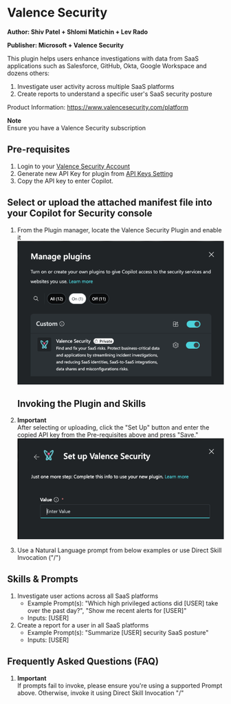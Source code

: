 # Valence Security
**Author: Shiv Patel + Shlomi Matichin + Lev Rado**

**Publisher: Microsoft + Valence Security**

This plugin helps users enhance investigations with data from SaaS applications such as Salesforce, GitHub, Okta, Google Workspace and dozens others:   
1. Investigate user activity across multiple SaaS platforms
2. Create reports to understand a specific user's SaaS security posture

Product Information:
https://www.valencesecurity.com/platform

**Note**  
Ensure you have a Valence Security subscription

## **Pre-requisites**
1. Login to your [Valence Security Account](https://app.valencesecurity.com/)
2. Generate new API Key for plugin from [API Keys Setting](https://app.valencesecurity.com/settings/apikeys)
3. Copy the API key to enter Copilot. 


## Select or upload the attached manifest file into your Copilot for Security console
1. From the Plugin manager, locate the Valence Security Plugin and enable it
![Enable Plugin](images/ValenceSecurity_plugin.png)

    ## Invoking the Plugin and Skills
2. **Important**  
   After selecting or uploading, click the "Set Up" button and enter the copied API key from the Pre-requisites above and press "Save."
![Enter Key](images/ValenceSecurity_settings.png)

3. Use a Natural Language prompt from below examples or use Direct Skill Invocation ("/")


## Skills & Prompts
1. Investigate user actions across all SaaS platforms
   - Example Prompt(s): "Which high privileged actions did [USER] take over the past day?", "Show me recent alerts for [USER]"
   - Inputs: [USER] 
2. Create a report for a user in all SaaS platforms
   - Example Prompt(s): "Summarize [USER] security SaaS posture"
   - Inputs: [USER]


## Frequently Asked Questions (FAQ)
1. **Important**  
   If prompts fail to invoke, please ensure you're using a supported Prompt above. Otherwise, invoke it using Direct Skill Invocation "/"      
